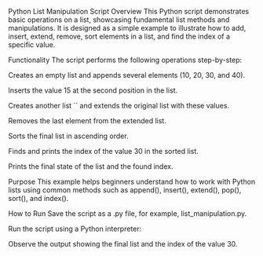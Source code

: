 Python List Manipulation Script
Overview
This Python script demonstrates basic operations on a list, showcasing fundamental list methods and manipulations. It is designed as a simple example to illustrate how to add, insert, extend, remove, sort elements in a list, and find the index of a specific value.

Functionality
The script performs the following operations step-by-step:

Creates an empty list and appends several elements (10, 20, 30, and 40).

Inserts the value 15 at the second position in the list.

Creates another list `` and extends the original list with these values.

Removes the last element from the extended list.

Sorts the final list in ascending order.

Finds and prints the index of the value 30 in the sorted list.

Prints the final state of the list and the found index.

Purpose
This example helps beginners understand how to work with Python lists using common methods such as append(), insert(), extend(), pop(), sort(), and index().

How to Run
Save the script as a .py file, for example, list_manipulation.py.

Run the script using a Python interpreter:

Observe the output showing the final list and the index of the value 30.
